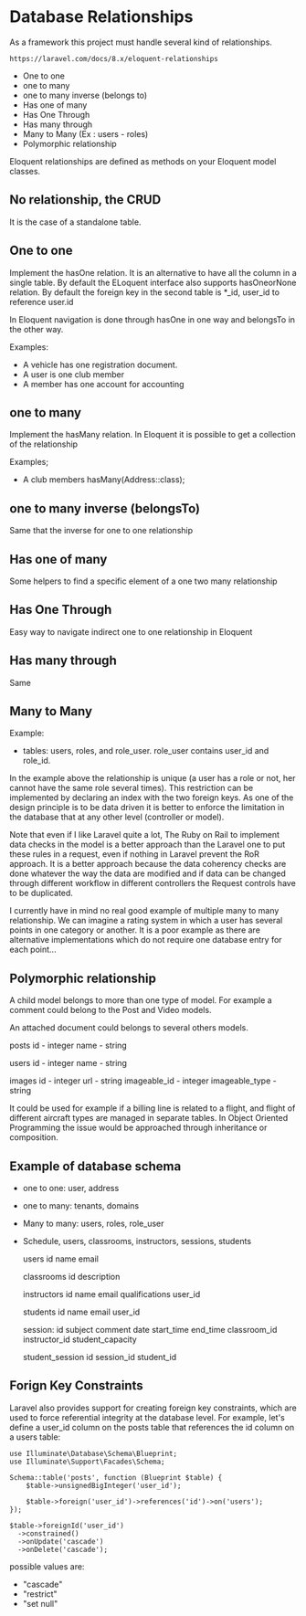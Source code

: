# Database Relationships

As a framework this project must handle several kind of relationships.

    https://laravel.com/docs/8.x/eloquent-relationships

* One to one
* one to many
* one to many inverse (belongs to)
* Has one of many
* Has One Through
* Has many through
* Many to Many          (Ex : users - roles)
* Polymorphic relationship

Eloquent relationships are defined as methods on your Eloquent model classes. 

## No relationship, the CRUD

It is the case of a standalone table.

## One to one

Implement the hasOne relation. It is an alternative to have all the column in a single table.
By default the ELoquent interface also supports hasOneorNone relation.
By default the foreign key in the second table is *_id, user_id to reference user.id

In Eloquent navigation is done through hasOne in one way and belongsTo in the other way.

Examples: 
* A vehicle has one registration document.
* A user is one club member
* A member has one account for accounting 

## one to many

Implement the hasMany relation.
In Eloquent it is possible to get a collection of the relationship

Examples;
* A club members hasMany(Address::class);


## one to many inverse (belongsTo)

Same that the inverse for one to one relationship

## Has one of many

Some helpers to find a specific element of a one two many relationship

## Has One Through

Easy way to navigate indirect one to one relationship in Eloquent

## Has many through

Same

## Many to Many

Example:
* tables: users, roles, and role_user. role_user contains user_id and role_id.

In the example above the relationship is unique (a user has a role or not, her cannot have the same role several times). This restriction can be implemented by declaring an index with the two foreign keys. As one of the design principle is to be data driven it is better to enforce the limitation in the database that at any other level (controller or model).

Note that even if I like Laravel quite a lot, The Ruby on Rail to implement data checks in the model is a better approach than the Laravel one to put these rules in a request, even if nothing in Laravel prevent the RoR approach. It is a better approach because the data coherency checks are done whatever the way the data are modified and if data can be changed through different workflow in different controllers the Request controls have to be duplicated.

I currently have in mind no real good example of multiple many to many relationship. We can imagine a rating system in which a user has several points in one category or another. It is a poor example as there are alternative implementations which do not require one database entry for each point...


## Polymorphic relationship

A child model belongs to more than one type of model. For example a comment could belong to the Post and Video models.

An attached document could belongs to several others models.

posts
    id - integer
    name - string

users
    id - integer
    name - string

images
    id - integer
    url - string
    imageable_id - integer
    imageable_type - string
    
It could be used for example if a billing line is related to a flight, and flight of different aircraft types are managed in separate tables. In Object Oriented Programming the issue would be approached through inheritance or composition.


## Example of database schema

* one to one: user, address
* one to many: tenants, domains
* Many to many: users, roles, role_user

* Schedule, users, classrooms, instructors, sessions, students

    users
        id
        name
        email
        
    classrooms
        id
        description
        
    instructors
        id
        name
        email
        qualifications
        user_id
        
    students
        id
        name
        email
        user_id

    session:
        id
        subject
        comment
        date
        start_time
        end_time
        classroom_id
        instructor_id
        student_capacity
        
    student_session
        id
        session_id
        student_id
        
## Forign Key Constraints

Laravel also provides support for creating foreign key constraints, which are used to force referential integrity at the database level. For example, let's define a user_id column on the posts table that references the id column on a users table:

    use Illuminate\Database\Schema\Blueprint;
    use Illuminate\Support\Facades\Schema;

    Schema::table('posts', function (Blueprint $table) {
        $table->unsignedBigInteger('user_id');

        $table->foreign('user_id')->references('id')->on('users');
    });
    
    $table->foreignId('user_id')
      ->constrained()
      ->onUpdate('cascade')
      ->onDelete('cascade');
     
possible values are:
* "cascade"
* "restrict"
* "set null"

